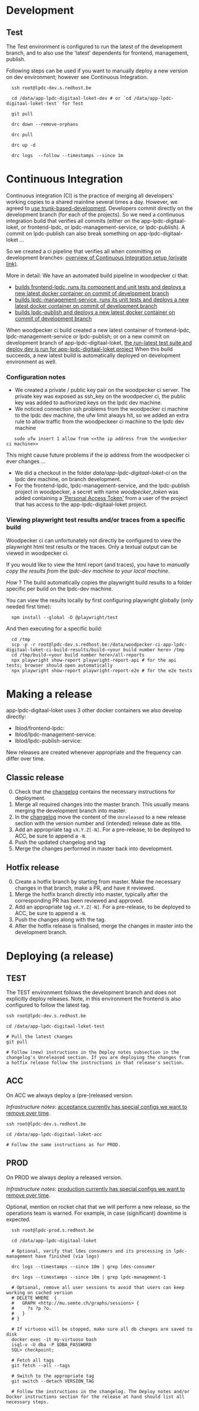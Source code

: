 # Development

## Test

The Test environment is configured to run the latest of the development branch, and to also use the 'latest' dependents for frontend, management, publish.

Following steps can be used if you want to manually deploy a new version on dev environment; however see Continuous Integration.

```shell
  ssh root@lpdc-dev.s.redhost.be

  cd /data/app-lpdc-digitaal-loket-dev # or `cd /data/app-lpdc-digitaal-loket-test` for Test

  git pull

  drc down --remove-orphans

  drc pull

  drc up -d

  drc logs  --follow --timestamps --since 1m
```

# Continuous Integration

Continuous integration (CI) is the practice of merging all developers' working copies to a shared mainline several times a day.
However, we agreed to [use trunk-based-development](./adr/0002-trunk-based-development.md). Developers commit directly on the development branch (for each of the projects).
So we need a continuous integration build that verifies all commits (either on the app-lpdc-digitaal-loket, or frontend-lpdc, or lpdc-management-service, or lpdc-publish). A commit on lpdc-publish can also break something on app-lpdc-digitaal-loket ...

So we created a ci pipeline that verifies all when committing on development branches: [overview of Continuous Integration setup (private link)](https://miro.com/app/board/uXjVPrXQm7w=/?moveToWidget=3458764562721514615&cot=14).

More in detail:
We have an automated build pipeline in woodpecker ci that:
- [builds frontend-lpdc, runs its component and unit tests and deploys a new latest docker container on commit of development branch](https://build.redpencil.io/repos/2368)
- [builds lpdc-management-service, runs its unit tests and deploys a new latest docker container on commit of development branch](https://build.redpencil.io/repos/2378)
- [builds lpdc-publish and deploys a new latest docker container on commit of development branch](https://build.redpencil.io/repos/2379)

When woodpecker ci build created a new latest container of frontend-lpdc, lpdc-management-service or lpdc-publish; or on a new commit on development branch of app-lpdc-digitaal-loket, [the run-latest test suite and deploy dev is run for app-lpdc-digitaal-loket project](https://build.redpencil.io/repos/2382)
When this build succeeds, a new latest build is automatically deployed on development environment as well.

### Configuration notes
- We created a private / public key pair on the woodpecker ci server. The private key was exposed as ssh_key on the woodpecker ci, the public key was added to authorized keys on the lpdc dev machine.
- We noticed connection ssh problems from the woodpecker ci machine to the lpdc dev machine, the ufw limit always hit, so we added an extra rule to allow traffic from the woodpeckeer ci machine to the lpdc dev machine
```shell
   sudo ufw insert 1 allow from <<the ip address from the woodpecker ci machine>>
```
  This might cause future problems if the ip address from the woodpecker ci ever changes ...
- We did a checkout in the folder _data/app-lpdc-digitaal-loket-ci_ on the lpdc dev machine, on branch development.
- For the frontend-lpdc, lpdc-management-service, and the lpdc-publish project in woodpecker, a secret with name _woodpecker_token_ was added containing a ['Personal Access Token'](https://build.redpencil.io/user) from a user of the project that has access to the app-lpdc-digitaal-loket project.

### Viewing playwright test results and/or traces from a specific build

Woodpecker ci can unfortunately not directly be configured to view the playwright html test results or the traces. Only a textual output can be viewed in woodpecker ci.

If you would like to view the html report (and traces), you have to _manually copy the results from the lpdc-dev machine to your local machine_.

_How_ ? The build automatically copies the playwright build results to a folder specific per build on the lpdc-dev machine.

You can view the results locally by first configuring playwright globally (only needed first time):
```shell
  npm install --global -D @playwright/test
```

And then executing for a specific build:
```shell
  cd /tmp
  scp -p -r root@lpdc-dev.s.redhost.be:/data/woodpecker-ci-app-lpdc-digitaal-loket-ci-build-results/build-<your build number here> /tmp
  cd /tmp/build-<your build number here>/all-reports
  npx playwright show-report playwright-report-api # for the api tests; browser should open automatically
  npx playwright show-report playwright-report-e2e # for the e2e tests
```

# Making a release

app-lpdc-digitaal-loket uses 3 other docker containers we also develop directly:
- lblod/frontend-lpdc:<version>
- lblod/lpdc-management-service:<version>
- lblod/lpdc-publish-service:<version>

New releases are created whenever appropriate and the frequency can differ over time.

## Classic release

0. Check that the [changelog](https://github.com/lblod/app-lpdc-digitaal-loket/blob/master/CHANGELOG.md) contains the necessary instructions for deployment.
1. Merge all required changes into the master branch. This usually means merging the development branch into master.
2. In the [changelog](https://github.com/lblod/app-lpdc-digitaal-loket/blob/master/CHANGELOG.md) move the content of the `Unreleased` to a new release section with the version number and (intended) release date as title.
3. Add an appropriate tag `vX.Y.Z[-N]`. For a pre-release, to be deployed to ACC, be sure to append a `-N`.
4. Push the updated changelog and tag
5. Merge the changes performed in master back into development.

## Hotfix release

0. Create a hotfix branch by starting from master. Make the necessary changes in that branch, make a PR, and have it reviewed.
1. Merge the hotfix branch directly into master, typically after the corresponding PR has been reviewed and approved.
3. Add an appropriate tag `vX.Y.Z[-N]`. For a pre-release, to be deployed to ACC, be sure to append a `-N`.
4. Push the changes along with the tag.
5. After the hotfix release is finalised, merge the changes in master into the development branch.

# Deploying (a release)

## TEST

The TEST environment follows the development branch and does not explicitly deploy releases. Note, in this environment the frontend is also configured to follow the latest tag.

```shell
ssh root@lpdc-dev.s.redhost.be

cd /data/app-lpdc-digitaal-loket-test

# Pull the latest changes
git pull

# Follow (new) instructions in the Deploy notes subsection in the changelog's Unreleased section. If you are deploying the changes from a hotfix release follow the instructions in that release's section.
```

## ACC

On ACC we always deploy a (pre-)released version.

_Infrastructure notes_:  [acceptance currently has special configs we want to remove over time](infrastructure-architecture.md#acc).

```shell
ssh root@lpdc-dev.s.redhost.be

cd /data/app-lpdc-digitaal-loket-acc

# Follow the same instructions as for PROD.
```

## PROD

On PROD we always deploy a released version.

_Infrastructure notes_:  [production currently has special configs we want to remove over time](infrastructure-architecture.md#prod).

Optional, mention on rocket chat that we will perform a new release, so the operations team is warned. For example, in case (significant) downtime is expected.

```shell
  ssh root@lpdc-prod.s.redhost.be

  cd /data/app-lpdc-digitaal-loket

  # Optional, verify that ldes consumers and its processing in lpdc-management have finished (via logs)

  drc logs --timestamps --since 10m | grep ldes-consumer

  drc logs --timestamps --since 10m | grep lpdc-management-1

  # Optional, remove all user sessions to avoid that users can keep working on cached version
  # DELETE WHERE  {
  #   GRAPH <http://mu.semte.ch/graphs/sessions> {
  #     ?s ?p ?o.
  #   }
  # }

  # If virtuoso will be stopped, make sure all db changes are saved to disk
  docker exec -it my-virtuoso bash
  isql-v -U dba -P $DBA_PASSWORD
  SQL> checkpoint;

  # Fetch all tags
  git fetch --all --tags

  # Switch to the appropriate tag
  git switch --detach VERSION_TAG

  # Follow the instructions in the changelog. The Deploy notes and/or Docker instructions section for the release at hand should list all necessary steps.
```
